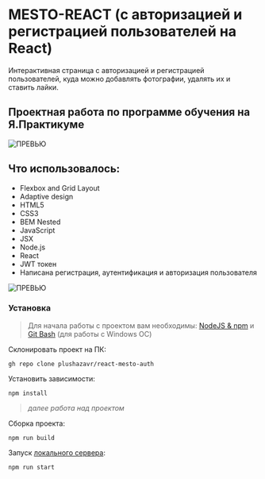 # MESTO-REACT (с авторизацией и регистрацией пользователей на React)

Интерактивная страница с авторизацией и регистрацией пользователей, куда можно добавлять фотографии, удалять их и ставить лайки.

**Проектная работа по программе обучения на Я.Практикуме**
------

![ПРЕВЬЮ]()

## Что использовалось: 
* Flexbox and Grid Layout
* Adaptive design
* HTML5
* CSS3
* BEM Nested
* JavaScript
* JSX
* Node.js
* React
* JWT токен
* Написана регистрация, аутентификация и авторизация пользователя

![ПРЕВЬЮ]()

### Установка
>Для начала работы с проектом вам необходимы: [NodeJS & npm](https://nodejs.org/en/) и [Git Bash](https://gitforwindows.org/) (для работы с Windows ОС)

Склонировать проект на ПК:

    gh repo clone plushazavr/react-mesto-auth

Установить зависимости:

    npm install

>*далее работа над проектом*

Сборка проекта:

    npm run build

Запуск [локального сервера](http://localhost:3000):

    npm run start
